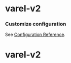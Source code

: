 # varel-v2
### Customize configuration
See [Configuration Reference](https://cli.vuejs.org/config/).
# varel-v2
